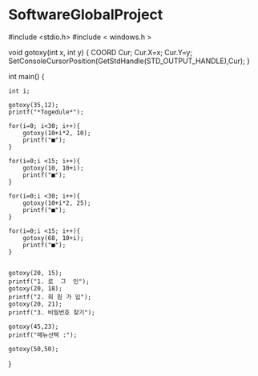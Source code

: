 SoftwareGlobalProject
=====================
#include <stdio.h>
#include < windows.h >

void gotoxy(int x, int y)
{
 COORD Cur;
 Cur.X=x;
 Cur.Y=y;
 SetConsoleCursorPosition(GetStdHandle(STD_OUTPUT_HANDLE),Cur);
}


int main() {

	int i;

	gotoxy(35,12);
	printf("*Togedule*");

	for(i=0; i<30; i++){
		gotoxy(10+i*2, 10);
		printf("■");
	}

	for(i=0;i <15; i++){
		gotoxy(10, 10+i);
		printf("■");
	}

	for(i=0;i <30; i++){
		gotoxy(10+i*2, 25);
		printf("■");
	}

	for(i=0;i <15; i++){
		gotoxy(68, 10+i);
		printf("■");
	}

	
	gotoxy(20, 15);
	printf("1. 로  그  인");
	gotoxy(20, 18);
	printf("2. 회 원 가 입");
	gotoxy(20, 21);
	printf("3. 비밀번호 찾기");

	gotoxy(45,23);
	printf("메뉴선택 :");

	gotoxy(50,50);
	
	
}
